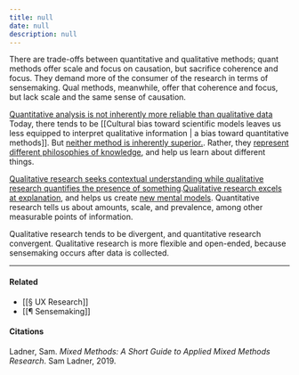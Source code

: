 ```yaml
---
title: null
date: null
description: null
---
```


There are trade-offs between quantitative and qualitative methods; quant methods offer scale and focus on causation, but sacrifice coherence and focus. They demand more of the consumer of the research in terms of sensemaking. Qual methods, meanwhile, offer that coherence and focus, but lack scale and the same sense of causation.

[Quantitative analysis is not inherently more reliable than qualitative data](https://publish.obsidian.md/mobydiction/notes/Quantitative+analysis+is+not+inherently+more+reliable+than+qualitative+data) Today, there tends to be [[Cultural bias toward scientific models leaves us less equipped to interpret qualitative information | a bias toward quantitative methods]]. But [neither method is inherently superior.](https://publish.obsidian.md/mobydiction/notes/Quantitative+analysis+is+not+inherently+more+reliable+than+qualitative+data). Rather, they [represent different philosophies of knowledge](https://publish.obsidian.md/mobydiction/notes/Qualitative+and+quantitative+research+represent+different+philosophies+of+knowledge.), and help us learn about different things.

[Qualitative research seeks contextual understanding while qualitative research quantifies the presence of something](https://publish.obsidian.md/mobydiction/notes/Qualitative+research+seeks+contextual+understanding+while+qualitative+research+quantifies+the+presence+of+something).[Qualitative research excels at explanation](https://publish.obsidian.md/mobydiction/notes/Qualitative+research+excels+at+explanation), and helps us create [new mental models](https://publish.obsidian.md/mobydiction/notes/Qualitative+research+creates+mental+models+about+the+problem+space.). Quantitative research tells us about amounts, scale, and prevalence, among other measurable points of information.

Qualitative research tends to be divergent, and quantitative research convergent. Qualitative research is more flexible and open-ended, because sensemaking occurs after data is collected.

---

#### Related

-   [[§ UX Research]]
-   [[¶ Sensemaking]]

#### Citations

Ladner, Sam. _Mixed Methods: A Short Guide to Applied Mixed Methods Research_. Sam Ladner, 2019.

